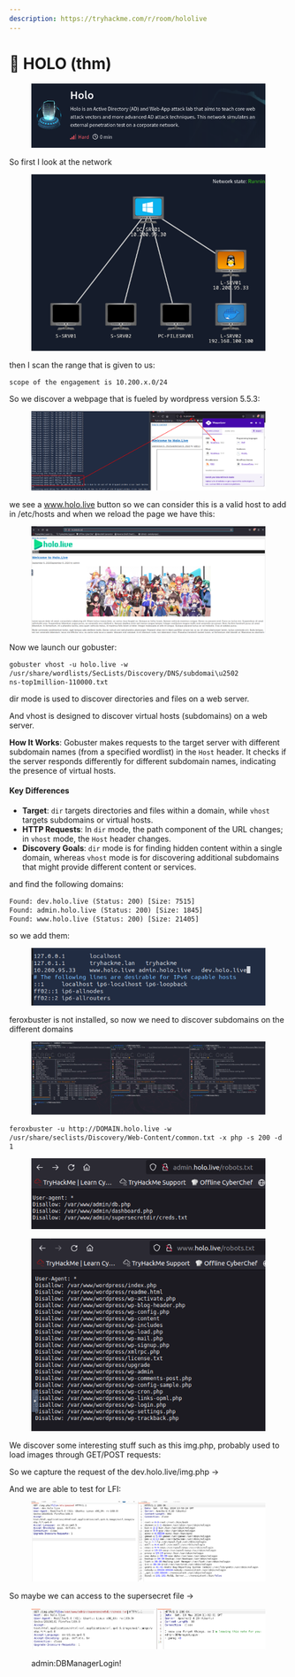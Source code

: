 ```yaml
---
description: https://tryhackme.com/r/room/hololive
---
```


# 👻 HOLO (thm)

<figure><img src="../../.gitbook/assets/image (13) (1) (1) (1) (1) (1) (1).png" alt=""><figcaption></figcaption></figure>

So first I look at the network

<figure><img src="../../.gitbook/assets/image (1) (1) (1) (1) (1) (1) (1) (1) (1) (1) (1) (1) (1) (1) (1) (1) (1) (1) (1) (1) (1) (1) (1) (1) (1) (1) (1) (1) (1) (1) (1) (1) (1) (1) (1) (1) (1) (1) (1) (1) (1) (1) (1) (1) (1) (1) (1) (1) (1) (1) (1) (1) (1) (1) (1) (1) (1).png" alt=""><figcaption></figcaption></figure>

then I scan the range that is given to us:

```
scope of the engagement is 10.200.x.0/24 
```

So we discover a webpage that is fueled by wordpress version 5.5.3:

<figure><img src="../../.gitbook/assets/image (2) (1) (1) (1) (1) (1) (1) (1) (1) (1) (1) (1) (1) (1) (1) (1) (1) (1) (1) (1) (1) (1) (1) (1) (1) (1) (1) (1) (1) (1) (1) (1) (1) (1) (1) (1) (1) (1) (1) (1) (1) (1) (1) (1) (1) (1) (1) (1) (1) (1).png" alt=""><figcaption></figcaption></figure>

we see a www.holo.live button so we can consider this is a valid host to add in /etc/hosts and when we reload the page we have this:&#x20;

<figure><img src="../../.gitbook/assets/image (3) (1) (1) (1) (1) (1) (1) (1) (1) (1) (1) (1) (1) (1) (1) (1) (1) (1) (1) (1) (1) (1) (1) (1) (1) (1) (1) (1) (1) (1) (1) (1) (1) (1) (1) (1) (1) (1) (1) (1) (1) (1) (1).png" alt=""><figcaption></figcaption></figure>

Now we launch our gobuster:

```
gobuster vhost -u holo.live -w /usr/share/wordlists/SecLists/Discovery/DNS/subdomai\u2502
ns-top1million-110000.txt
```

dir mode is used to discover directories and files on a web server.

And vhost is designed to discover virtual hosts (subdomains) on a web server.

**How It Works**: Gobuster makes requests to the target server with different subdomain names (from a specified wordlist) in the `Host` header. It checks if the server responds differently for different subdomain names, indicating the presence of virtual hosts.

#### Key Differences

* **Target**: `dir` targets directories and files within a domain, while `vhost` targets subdomains or virtual hosts.
* **HTTP Requests**: In `dir` mode, the path component of the URL changes; in `vhost` mode, the `Host` header changes.
* **Discovery Goals**: `dir` mode is for finding hidden content within a single domain, whereas `vhost` mode is for discovering additional subdomains that might provide different content or services.

and find the following domains:

```
Found: dev.holo.live (Status: 200) [Size: 7515]
Found: admin.holo.live (Status: 200) [Size: 1845]
Found: www.holo.live (Status: 200) [Size: 21405] 
```

so we add them:

<figure><img src="../../.gitbook/assets/image (4) (1) (1) (1) (1) (1) (1) (1) (1) (1) (1) (1) (1) (1) (1) (1) (1) (1) (1) (1) (1) (1) (1) (1) (1) (1) (1) (1) (1) (1) (1) (1) (1) (1) (1) (1) (1).png" alt=""><figcaption></figcaption></figure>

feroxbuster is not installed, so now we need to discover subdomains on the different domains

<figure><img src="../../.gitbook/assets/image (5) (1) (1) (1) (1) (1) (1) (1) (1) (1) (1) (1) (1) (1) (1) (1) (1) (1) (1) (1) (1) (1) (1) (1) (1) (1) (1) (1) (1) (1) (1) (1) (1) (1) (1).png" alt=""><figcaption></figcaption></figure>

```
feroxbuster -u http://DOMAIN.holo.live -w /usr/share/seclists/Discovery/Web-Content/common.txt -x php -s 200 -d 1
```

<figure><img src="../../.gitbook/assets/image (6) (1) (1) (1) (1) (1) (1) (1) (1) (1) (1) (1) (1) (1) (1) (1) (1) (1) (1) (1) (1) (1) (1) (1) (1) (1) (1) (1) (1) (1).png" alt=""><figcaption></figcaption></figure>

<figure><img src="../../.gitbook/assets/image (7) (1) (1) (1) (1) (1) (1) (1) (1) (1) (1) (1) (1) (1) (1) (1) (1) (1) (1) (1) (1) (1) (1) (1) (1) (1) (1) (1).png" alt=""><figcaption></figcaption></figure>

We discover some interesting stuff such as this img.php, probably used to load images through GET/POST requests:

So we capture the request of the dev.holo.live/img.php ->

And we are able to test for LFI:

<figure><img src="../../.gitbook/assets/image (8) (1) (1) (1) (1) (1) (1) (1) (1) (1) (1) (1) (1) (1) (1) (1) (1) (1) (1) (1) (1) (1) (1) (1) (1).png" alt=""><figcaption></figcaption></figure>

So maybe we can access to the supersecret file ->

<figure><img src="../../.gitbook/assets/image (9) (1) (1) (1) (1) (1) (1) (1) (1) (1) (1) (1) (1) (1) (1) (1) (1) (1) (1) (1) (1) (1) (1).png" alt=""><figcaption><p>admin:DBManagerLogin!</p></figcaption></figure>

